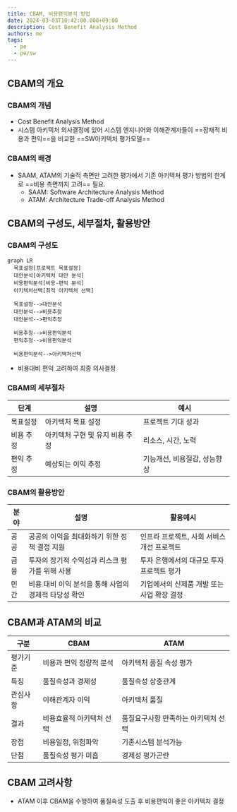 ```yaml
---
title: CBAM, 비용편익분석 방법
date: 2024-03-03T10:42:00.000+09:00
description: Cost Benefit Analysis Method
authors: me
tags:
  - pe
  - pe/sw
---
```


## CBAM의 개요

### CBAM의 개념

- Cost Benefit Analysis Method
- 시스템 아키텍처 의사결정에 있어 시스템 엔지니어와 이해관계자들이 ==잠재적 비용과 편익==을 비교한 ==SW아키텍처 평가모델==

### CBAM의 배경

- SAAM, ATAM의 기술적 측면만 고려한 평가에서 기존 아키텍처 평가 방법의 한계로 ==비용 측면까지 고려== 필요.
  - SAAM: Software Architecture Analysis Method
  - ATAM: Architecture Trade-off Analysis Method

## CBAM의 구성도, 세부절차, 활용방안

### CBAM의 구성도

```mermaid
graph LR
  목표설정[프로젝트 목표설정]
  대안분석[아키텍처 대안 분석]
  비용편익분석[비용-편익 분석]
  아키텍처선택[최적 아키텍처 선택]

  목표설정-->대안분석
  대안분석-->비용추정
  대안분석-->편익추정
  
  비용추정-->비용편익분석
  편익추정-->비용편익분석

  비용편익분석-->아키텍처선택
```

- 비용대비 편익 고려하여 최종 의사결정

### CBAM의 세부절차

| 단계 | 설명 | 예시 |
| --- | --- | --- |
| 목표설정 | 아키텍처 목표 설정 | 프로젝트 기대 성과 |
| 비용 추정 | 아키텍처 구현 및 유지 비용 추정 | 리소스, 시간, 노력 |
| 편익 추정 | 예상되는 이익 추정 | 기능개선, 비용절감, 성능향상 |

### CBAM의 활용방안

| 분야 | 설명 | 활용예시 |
| --- | --- | --- |
| 공공 | 공공의 이익을 최대화하기 위한 정책 결정 지원 | 인프라 프로젝트, 사회 서비스 개선 프로젝트 |
| 금융 | 투자의 장기적 수익성과 리스크 평가를 위해 사용   | 투자 은행에서의 대규모 투자 프로젝트 평가  |
| 민간 | 비용 대비 이익 분석을 통해 사업의 경제적 타당성 확인 | 기업에서의 신제품 개발 또는 사업 확장 결정 |

## CBAM과 ATAM의 비교

| 구분 | CBAM | ATAM |
| --- | --- | --- |
| 평가기준 | 비용과 편익 정량적 분석 | 아키텍처 품질 속성 평가 |
| 특징 | 품질속성과 경제성 | 품질속성 상충관계 |
| 관심사항 | 이해관계자 이익 | 아키텍처 품질 |
| 결과 | 비용효율적 아키텍처 선택 | 품질요구사항 만족하는 아키텍처 선택 |
| 장점 | 비용일정, 위험파악 | 기존시스템 분석가능 |
| 단점 | 품질속성 평가 미흡 | 경제성 평가곤란 |

## CBAM 고려사항

- ATAM 이후 CBAM을 수행하여 품질속성 도출 후 비용편익이 좋은 아키텍처 결정
